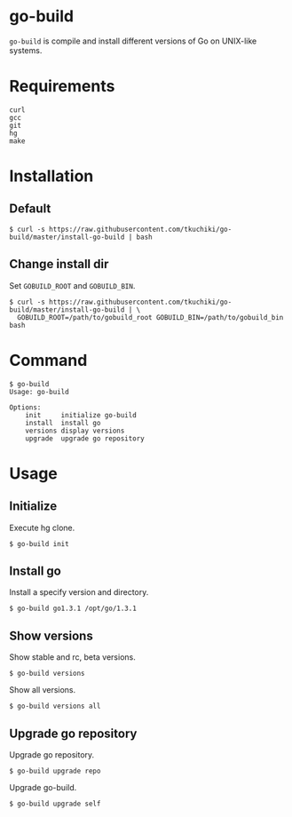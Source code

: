 go-build
========

`go-build` is compile and install different versions of Go on UNIX-like systems.

# Requirements

~~~~
curl
gcc
git
hg
make
~~~~

# Installation

## Default

~~~~
$ curl -s https://raw.githubusercontent.com/tkuchiki/go-build/master/install-go-build | bash
~~~~

## Change install dir

Set `GOBUILD_ROOT` and `GOBUILD_BIN`.

~~~~
$ curl -s https://raw.githubusercontent.com/tkuchiki/go-build/master/install-go-build | \
  GOBUILD_ROOT=/path/to/gobuild_root GOBUILD_BIN=/path/to/gobuild_bin bash
~~~~

# Command

~~~~
$ go-build
Usage: go-build

Options:
    init     initialize go-build
    install  install go
    versions display versions
    upgrade  upgrade go repository
~~~~

# Usage

## Initialize

Execute hg clone.

~~~~
$ go-build init
~~~~

## Install go

Install a specify version and directory.

~~~~
$ go-build go1.3.1 /opt/go/1.3.1
~~~~

## Show versions

Show stable and rc, beta versions.

~~~~
$ go-build versions
~~~~

Show all versions.

~~~~~
$ go-build versions all
~~~~~

## Upgrade go repository

Upgrade go repository.

~~~~
$ go-build upgrade repo
~~~~

Upgrade go-build.

~~~~
$ go-build upgrade self
~~~~